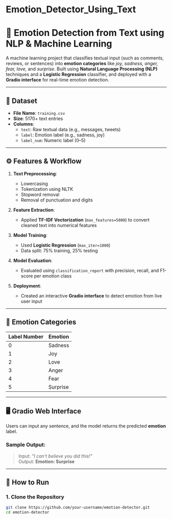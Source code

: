 # Emotion_Detector_Using_Text
# 💬 Emotion Detection from Text using NLP & Machine Learning

A machine learning project that classifies textual input (such as comments, reviews, or sentences) into **emotion categories** like *joy, sadness, anger, fear, love,* and *surprise*. Built using **Natural Language Processing (NLP)** techniques and a **Logistic Regression** classifier, and deployed with a **Gradio interface** for real-time emotion detection.

---

## 📁 Dataset

- **File Name**: `training.csv`
- **Size**: 5170+ text entries
- **Columns**:
  - `text`: Raw textual data (e.g., messages, tweets)
  - `label`: Emotion label (e.g., sadness, joy)
  - `label_num`: Numeric label (0–5)

---

## ⚙️ Features & Workflow

1. **Text Preprocessing**:
   - Lowercasing
   - Tokenization using NLTK
   - Stopword removal
   - Removal of punctuation and digits

2. **Feature Extraction**:
   - Applied **TF-IDF Vectorization** (`max_features=5000`) to convert cleaned text into numerical features

3. **Model Training**:
   - Used **Logistic Regression** (`max_iter=1000`)
   - Data split: 75% training, 25% testing

4. **Model Evaluation**:
   - Evaluated using `classification_report` with precision, recall, and F1-score per emotion class

5. **Deployment**:
   - Created an interactive **Gradio interface** to detect emotion from live user input

---

## 🎯 Emotion Categories

| Label Number | Emotion   |
|--------------|-----------|
| 0            | Sadness   |
| 1            | Joy       |
| 2            | Love      |
| 3            | Anger     |
| 4            | Fear      |
| 5            | Surprise  |

---

## 🖥️ Gradio Web Interface

Users can input any sentence, and the model returns the predicted **emotion** label.

### Sample Output:
> Input: *"I can't believe you did this!"*  
> Output: **Emotion: Surprise**

---

## 🚀 How to Run

### 1. Clone the Repository
```bash
git clone https://github.com/your-username/emotion-detector.git
cd emotion-detector
